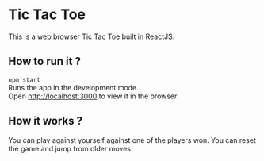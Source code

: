 # Tic Tac Toe

This is a web browser Tic Tac Toe built in ReactJS.

## How to run it ?
`npm start` <br />
Runs the app in the development mode.<br>
Open [http://localhost:3000](http://localhost:3000) to view it in the browser.

## How it works ? <br />
You can play against yourself against one of the players won. You can reset the game and jump from older moves.


